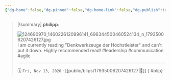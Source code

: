 ```yaml
---
{"dg-home":false,"dg-pinned":false,"dg-home-link":false,"dg-publish":true,"type":"blip","disabled rules":["yaml-title","yaml-title-alias","file-name-heading"],"title":"philipp on instagram @ 2020-11-13","created-date":"2020-11-13T13:00:00","updated-date":"2025-05-02T17:43:08","dg-path":"blips/17935006207426127.md","permalink":"/blips/17935006207426127/","dgPassFrontmatter":true,"created":"2020-11-13T13:00:00","updated":"2025-05-02T17:43:08"}
---
```


> [!summary] **philipp**:
>
> ![124690970_1460226120996141_696344500460524134_n_17935006207426127.jpg](/img/user/attachments/124690970_1460226120996141_696344500460524134_n_17935006207426127.jpg)
> I am currently reading "Denkwerkzeuge der Höchstleister" and can't put it down. Highly recommended read! #leadership #communication #agile
> - - -
>
> 🗓️ `Fri, Nov 13, 2020` · [[public/blips/17935006207426127\|🔗]]
{ #blip}

